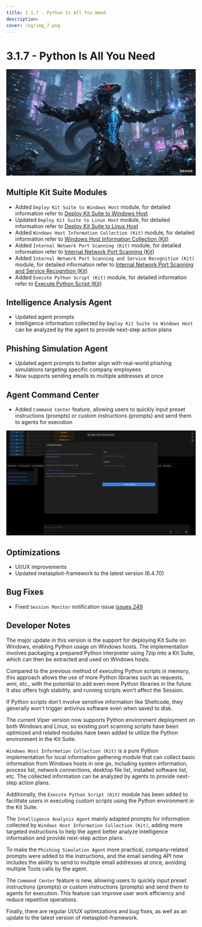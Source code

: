 ```yaml
---
title: 3.1.7 - Python Is All You Need
description:
cover: /og/img_7.png
---
```


# 3.1.7 - Python Is All You Need

![img.png](3_1_7_Python_Is_All_Your_Need/img.png)

## Multiple Kit Suite Modules

- Added `Deploy Kit Suite to Windows Host` module, for detailed information refer
  to [Deploy Kit Suite to Windows Host](../module/Execution_CommandAndScriptingInterpreter_DeployKitWindows.md)
- Updated `Deploy Kit Suite to Linux Host` module, for detailed information refer
  to [Deploy Kit Suite to Linux Host](../module/Execution_CommandAndScriptingInterpreter_DeployKit.md)
- Added `Windows Host Information Collection (Kit)` module, for detailed information refer
  to [Windows Host Information Collection (Kit)](../module/Discovery_Multi_LocalWindowsInfoCollect.md)
- Added `Internal Network Port Scanning (Kit)` module, for detailed information refer
  to [Internal Network Port Scanning (Kit)](../module/Discovery_NetworkServiceScanning_PortScanByPythonKit.md)
- Added `Internal Network Port Scanning and Service Recognition (Kit)` module, for detailed information refer
  to [Internal Network Port Scanning and Service Recognition (Kit)](../module/Discovery_NetworkServiceScanning_PortScanWithServiceByPythonKit.md)
- Added `Execute Python Script (Kit)` module, for detailed information refer
  to [Execute Python Script (Kit)](../module/Execution_CommandAndScriptingInterpreter_RunPythonScriptByKit.md)

## Intelligence Analysis Agent

- Updated agent prompts
- Intelligence information collected by `Deploy Kit Suite to Windows Host` can be analyzed by the agent to provide next-step action plans

## Phishing Simulation Agent

- Updated agent prompts to better align with real-world phishing simulations targeting specific company employees
- Now supports sending emails to multiple addresses at once

## Agent Command Center

- Added `Command Center` feature, allowing users to quickly input preset instructions (prompts) or custom instructions (prompts) and send them to agents for execution

![img.png](3_1_7_Python_Is_All_Your_Need/img_2.png)

## Optimizations

- UI/UX improvements
- Updated metasploit-framework to the latest version (6.4.70)

## Bug Fixes

- Fixed `Session Monitor` notification issue [issues 249](https://github.com/FunnyWolf/Viper/issues/249)

## Developer Notes

The major update in this version is the support for deploying Kit Suite on Windows, enabling Python usage on Windows hosts. The implementation involves packaging a prepared Python
interpreter using 7zip into a Kit Suite, which can then be extracted and used on Windows hosts.

Compared to the previous method of executing Python scripts in memory, this approach allows the use of more Python libraries such as requests, wmi, etc., with the potential to add
even more Python libraries in the future. It also offers high stability, and running scripts won't affect the Session.

If Python scripts don't involve sensitive information like Shellcode, they generally won't trigger antivirus software even when saved to disk.

The current Viper version now supports Python environment deployment on both Windows and Linux, so existing port scanning scripts have been optimized and related modules have been
added to utilize the Python environment in the Kit Suite.

`Windows Host Information Collection (Kit)` is a pure Python implementation for local information gathering module that can collect basic information from Windows hosts in one go,
including system information, process list, network connections, desktop file list, installed software list, etc. The collected information can be analyzed by agents to provide
next-step action plans.

Additionally, the `Execute Python Script (Kit)` module has been added to facilitate users in executing custom scripts using the Python environment in the Kit Suite.

The `Intelligence Analysis Agent` mainly adapted prompts for information collected by `Windows Host Information Collection (Kit)`, adding more targeted instructions to help the
agent better analyze intelligence information and provide next-step action plans.

To make the `Phishing Simulation Agent` more practical, company-related prompts were added to the instructions, and the email sending API now includes the ability to send to
multiple email addresses at once, avoiding multiple Tools calls by the agent.

The `Command Center` feature is new, allowing users to quickly input preset instructions (prompts) or custom instructions (prompts) and send them to agents for execution. This
feature can improve user work efficiency and reduce repetitive operations.

Finally, there are regular UI/UX optimizations and bug fixes, as well as an update to the latest version of metasploit-framework.

